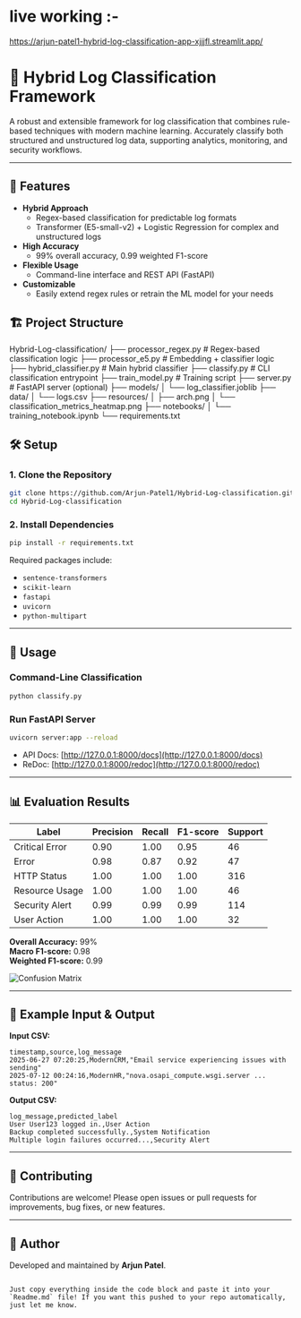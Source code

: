 # live working :-
https://arjun-patel1-hybrid-log-classification-app-xjjjfl.streamlit.app/

# 🚀 Hybrid Log Classification Framework

A robust and extensible framework for log classification that combines rule-based techniques with modern machine learning. Accurately classify both structured and unstructured log data, supporting analytics, monitoring, and security workflows.

---

## 🌟 Features

- **Hybrid Approach**
  - Regex-based classification for predictable log formats
  - Transformer (E5-small-v2) + Logistic Regression for complex and unstructured logs
- **High Accuracy**
  - 99% overall accuracy, 0.99 weighted F1-score
- **Flexible Usage**
  - Command-line interface and REST API (FastAPI)
- **Customizable**
  - Easily extend regex rules or retrain the ML model for your needs


## 🏗️ Project Structure

Hybrid-Log-classification/
├── processor_regex.py         # Regex-based classification logic
├── processor_e5.py            # Embedding + classifier logic
├── hybrid_classifier.py       # Main hybrid classifier
├── classify.py                # CLI classification entrypoint
├── train_model.py             # Training script
├── server.py                  # FastAPI server (optional)
├── models/
│   └── log_classifier.joblib
├── data/
│   └── logs.csv
├── resources/
│   ├── arch.png
│   └── classification_metrics_heatmap.png
├── notebooks/
│   └── training_notebook.ipynb
└── requirements.txt


## 🛠️ Setup

### 1. Clone the Repository

```bash
git clone https://github.com/Arjun-Patel1/Hybrid-Log-classification.git
cd Hybrid-Log-classification
```

### 2. Install Dependencies

```bash
pip install -r requirements.txt
```

Required packages include:
- `sentence-transformers`
- `scikit-learn`
- `fastapi`
- `uvicorn`
- `python-multipart`

---

## 🚦 Usage

### Command-Line Classification

```bash
python classify.py
```

### Run FastAPI Server

```bash
uvicorn server:app --reload
```

- API Docs: [http://127.0.0.1:8000/docs](http://127.0.0.1:8000/docs)
- ReDoc: [http://127.0.0.1:8000/redoc](http://127.0.0.1:8000/redoc)

---

## 📊 Evaluation Results

| Label          | Precision | Recall | F1-score | Support |
|----------------|-----------|--------|----------|---------|
| Critical Error | 0.90      | 1.00   | 0.95     | 46      |
| Error          | 0.98      | 0.87   | 0.92     | 47      |
| HTTP Status    | 1.00      | 1.00   | 1.00     | 316     |
| Resource Usage | 1.00      | 1.00   | 1.00     | 46      |
| Security Alert | 0.99      | 0.99   | 0.99     | 114     |
| User Action    | 1.00      | 1.00   | 1.00     | 32      |

**Overall Accuracy:** 99%  
**Macro F1-score:** 0.98  
**Weighted F1-score:** 0.99

![Confusion Matrix](resources/classification_metrics_heatmap.png)

---

## 📄 Example Input & Output

**Input CSV:**
```
timestamp,source,log_message
2025-06-27 07:20:25,ModernCRM,"Email service experiencing issues with sending"
2025-07-12 00:24:16,ModernHR,"nova.osapi_compute.wsgi.server ... status: 200"
```

**Output CSV:**
```
log_message,predicted_label
User User123 logged in.,User Action
Backup completed successfully.,System Notification
Multiple login failures occurred...,Security Alert
```

---

## 🤝 Contributing

Contributions are welcome! Please open issues or pull requests for improvements, bug fixes, or new features.

---

## 👤 Author

Developed and maintained by **Arjun Patel**.

```

Just copy everything inside the code block and paste it into your `Readme.md` file! If you want this pushed to your repo automatically, just let me know.
